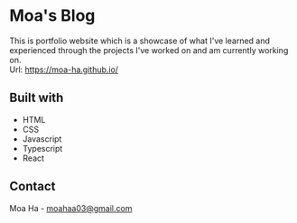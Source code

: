 # Moa's Blog

This is portfolio website which is a showcase of what I've learned and experienced through the projects I've worked on and am currently working on.<br>
Url: https://moa-ha.github.io/

## Built with

- HTML
- CSS
- Javascript
- Typescript
- React

## Contact

Moa Ha - moahaa03@gmail.com

